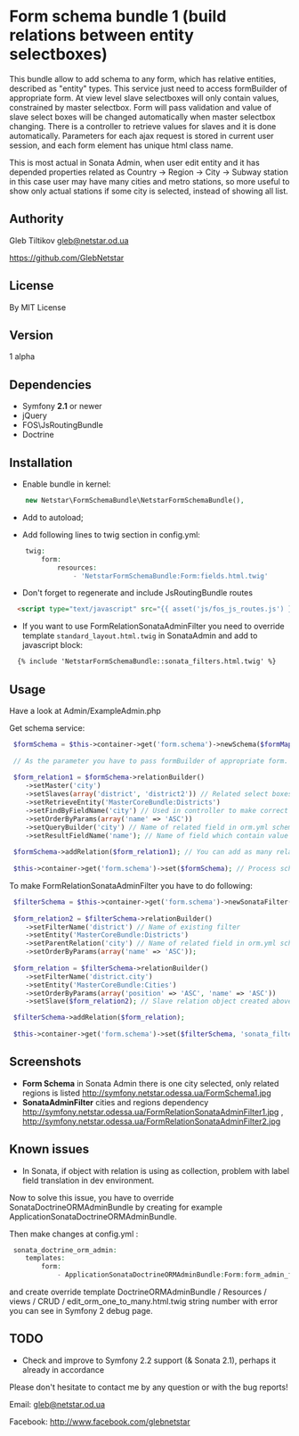 Form schema bundle 1 (build relations between entity selectboxes)
========

 This bundle allow to add schema to any form, which has relative entities, described as "entity" types.
 This service just need to access formBuilder of appropriate form.
 At view level slave selectboxes will only contain values, constrained by master selectbox.
 Form will pass validation and value of slave select boxes will be changed automatically when master selectbox changing.
 There is a controller to retrieve values for slaves and it is done automatically.
 Parameters for each ajax request is stored in current user session, and each form element has unique html class name.
 
 This is most actual in Sonata Admin, when user edit entity and it has depended properties related as Country -> Region -> City -> Subway station
 in this case user may have many cities and metro stations, so more useful to show only actual stations if some city is selected,
 instead of showing all list.


Authority
---------

 Gleb Tiltikov <gleb@netstar.od.ua>
 
 https://github.com/GlebNetstar


License
-------

 By MIT License


Version
-------

 1 alpha


Dependencies
------------

 - Symfony **2.1** or newer
 - jQuery
 - FOS\JsRoutingBundle
 - Doctrine


Installation
------------

  - Enable bundle in kernel:
``` php
 	new Netstar\FormSchemaBundle\NetstarFormSchemaBundle(),
```
 
  - Add to autoload;
 
  - Add following lines to twig section in config.yml:
``` php
 	twig:
	    form:
        	resources:
	            - 'NetstarFormSchemaBundle:Form:fields.html.twig'
```
  - Don't forget to regenerate and include JsRoutingBundle routes
``` html
  <script type="text/javascript" src="{{ asset('js/fos_js_routes.js') }}"></script> 
```
            
  - If you want to use FormRelationSonataAdminFilter you need to override template
    ``standard_layout.html.twig`` in SonataAdmin and add to javascript block:
``` html
  {% include 'NetstarFormSchemaBundle::sonata_filters.html.twig' %}
```

Usage
-----

 Have a look at Admin/ExampleAdmin.php
 
 Get schema service:
 
``` php
 $formSchema = $this->container->get('form.schema')->newSchema($formMapper->getFormBuilder()); // Creation of FormSchema object
 
 // As the parameter you have to pass formBuilder of appropriate form.
 
 $form_relation1 = $formSchema->relationBuilder()
	->setMaster('city')
	->setSlaves(array('district', 'district2')) // Related select boxes
	->setRetrieveEntity('MasterCoreBundle:Districts')
	->setFindByFieldName('city') // Used in controller to make correct requests
	->setOrderByParams(array('name' => 'ASC'))
	->setQueryBuilder('city') // Name of related field in orm.yml schema
	->setResultFieldName('name'); // Name of field which contain value showing in slave selectbox after update
	
 $formSchema->addRelation($form_relation1); // You can add as many relatins as you wish, they also can contain subrelations.
 
 $this->container->get('form.schema')->set($formSchema); // Process schema
```
 
 
 
 To make FormRelationSonataAdminFilter you have to do following:
 
``` php
 $filterSchema = $this->container->get('form.schema')->newSonataFilter(); // Creation of SonataFilter object
		
 $form_relation2 = $filterSchema->relationBuilder()
	->setFilterName('district') // Name of existing filter
	->setEntity('MasterCoreBundle:Districts')
	->setParentRelation('city') // Name of related field in orm.yml schema
	->setOrderByParams(array('name' => 'ASC'));
 
 $form_relation = $filterSchema->relationBuilder()
	->setFilterName('district.city')
	->setEntity('MasterCoreBundle:Cities')
	->setOrderByParams(array('position' => 'ASC', 'name' => 'ASC'))
	->setSlave($form_relation2); // Slave relation object created above

 $filterSchema->addRelation($form_relation);
 
 $this->container->get('form.schema')->set($filterSchema, 'sonata_filter'); // 'sonata_filter' string in parameter is to switch Sonata Filter processing instead of Form Relation
```


Screenshots
------------

 - **Form Schema** in Sonata Admin there is one city selected, only related regions is listed http://symfony.netstar.odessa.ua/FormSchema1.jpg
 - **SonataAdminFilter** cities and regions dependency http://symfony.netstar.odessa.ua/FormRelationSonataAdminFilter1.jpg , http://symfony.netstar.odessa.ua/FormRelationSonataAdminFilter2.jpg
 

Known issues
------------

 - In Sonata, if object with relation is using as collection, problem with label field translation in dev environment.
 
 Now to solve this issue, you have to override SonataDoctrineORMAdminBundle by creating for example ApplicationSonataDoctrineORMAdminBundle.
 
 Then make changes at config.yml :
``` php
 sonata_doctrine_orm_admin:
    templates:
        form:
            - ApplicationSonataDoctrineORMAdminBundle:Form:form_admin_fields.html.twig 
```
 and create override template DoctrineORMAdminBundle / Resources / views / CRUD / edit_orm_one_to_many.html.twig
 string number with error you can see in Symfony 2 debug page.



TODO
----

 - Check and improve to Symfony 2.2 support (& Sonata 2.1), perhaps it already in accordance 
 


Please don't hesitate to contact me by any question or with the bug reports!

Email: gleb@netstar.od.ua

Facebook: http://www.facebook.com/glebnetstar


